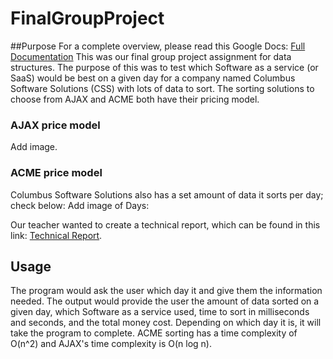 # FinalGroupProject

##Purpose
For a complete overview, please read this Google Docs: [Full Documentation](https://docs.google.com/document/d/17qE4EpPkiPzLPozuWUquXoIG7EHNouHkCWiLn5jvdzw/edit)
This was our final group project assignment for data structures. The purpose of this was to test which Software as a service (or SaaS) would be best on a given day for a company named Columbus Software Solutions (CSS) with lots of data to sort. The sorting solutions to choose from AJAX and ACME both have their pricing model.
### AJAX price model
Add image.

### ACME price model
 Columbus Software Solutions also has a set amount of data it sorts per day; check below:
Add image of Days:

Our teacher wanted to create a technical report, which can be found in this link: [Technical Report](https://docs.google.com/document/d/1rCjDQgEKEoDdsL_U9MxKd0B_-NJkKdjI6fL9T1vYdfY/edit).

## Usage
The program would ask the user which day it and give them the information needed. The output would provide the user the amount of data sorted on a given day, which Software as a service used, time to sort in milliseconds and seconds, and the total money cost. Depending on which day it is, it will take the program to complete. ACME sorting has a time complexity of O(n^2) and AJAX's time complexity is O(n log n). 
